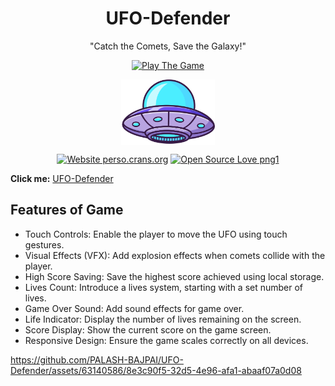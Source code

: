 <h1 align='center'>UFO-Defender</h1>

<p align="center">
"Catch the Comets, Save the Galaxy!" 
</p>


<!--BADGES-->
<p align="center">
  <a href="https://ufo-defender.netlify.app/"><img src="https://img.shields.io/static/v1?label=&labelColor=505050&message=Play The Game&color=%230076D6&style=flat&logo=google-chrome&logoColor=white" alt="Play The Game"/></a>
</p>

<p align="center">
  <img align="center" src="https://github.com/PALASH-BAJPAI/UFO-Defender/blob/main/assets/Favicon.png" width="150"> 
</p>




</div>

<div align="center">
  
  [![Website perso.crans.org](https://img.shields.io/website-up-down-green-red/https/perso.crans.org.svg)](https://perso.crans.org/)
  [![Open Source Love png1](https://badges.frapsoft.com/os/v1/open-source.png?v=103)](https://github.com/ellerbrock/open-source-badges/)
  
</div>





**Click me:** 
[UFO-Defender](https://ufo-defender.netlify.app/)

## Features of Game

<ul>
<li>Touch Controls: Enable the player to move the UFO using touch gestures.</li>
<li>Visual Effects (VFX): Add explosion effects when comets collide with the player.</li>
<li>High Score Saving: Save the highest score achieved using local storage.</li>
<li>Lives Count: Introduce a lives system, starting with a set number of lives.</li>
<li>Game Over Sound: Add sound effects for game over.</li>
<li>Life Indicator: Display the number of lives remaining on the screen.</li>
<li>Score Display: Show the current score on the game screen.</li>
<li>Responsive Design: Ensure the game scales correctly on all devices.</li>
</ul>



https://github.com/PALASH-BAJPAI/UFO-Defender/assets/63140586/8e3c90f5-32d5-4e96-afa1-abaaf07a0d08

